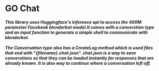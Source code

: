 # GO Chat

<h5>This library uses Huggingface's inference api to access the 400M parameter Facebook blenderbot model.It comes with a converstion type and an input function to generate a simple shell to communicate with blenderbot. <br><br>The Conversation type also has a CreateLog method which is used files that end with "{filename}.chat.json". chat.json is a way to save converstions so that they can be loaded instantly for responses that are already known. It is also way to continue where a conversation left off.</h5>
